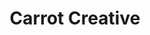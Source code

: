 ---
title: Carrot Creative
layout: redirect
note: THIS FILE IS GENERATED AUTOMATICALLY, EDIT _data/consultants.json instead 
redirect_to:
  - https://carrot.is 
---